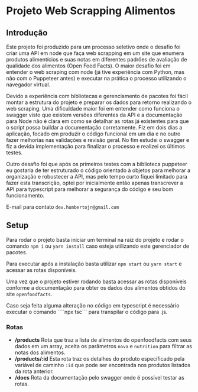 # Projeto Web Scrapping Alimentos

## Introdução

 Este projeto foi produzido para um processo seletivo onde o desafio foi criar uma API em node que faça web scrapping em um site que enumera produtos alimentícios e suas notas em diferentes padrões de avaliação de qualidade dos alimentos (Open Food Facts).
 O maior desafio foi em entender o web scraping com node (já tive experiência com Python, mas não com o Puppeteer antes) e executar na prática o processo utilizando o navegador virtual.
 
 Devido a experiência com bibliotecas e gerenciamento de pacotes foi fácil montar a estrutura do projeto e preparar os dados para retorno realizando o web scraping. Uma dificuldade maior foi em entender como funciona o swagger visto que existem versões diferentes da API e a documentação para Node não é clara em como se detalhar as rotas já existentes para que o script possa buildar a documentação corretamente.
 Fiz em dois dias a aplicação, focado em produzir o código funcional em um dia e no outro fazer melhorias nas validações e revisão geral. No fim estudei o swagger e fiz a devida implementação para finalizar o processo e realizei os últimos testes.

 Outro desafio foi que após os primeiros testes com a biblioteca puppeteer eu gostaria de ter estruturado o código orientado à objetos para melhorar a organização e robustecer a API, mas pelo tempo curto fiquei limitado para fazer esta transcrição, optei por inicialmente então apenas transcrever a API para typescript para melhorar a segurança do código e seu bom funcionamento.
 
 E-mail para contato `dev.humbertojr@gmail.com`

## Setup

 Para rodar o projeto basta iniciar um terminal na raiz do projeto e rodar o comando `npm i` ou `yarn install` caso esteja utilizando este gerenciador de pacotes.

 Para executar após a instalação basta utilizar ```npm start``` ou ```yarn start``` e acessar as rotas disponíveis.

 Uma vez que o projeto estiver rodando basta acessar as rotas disponíveis conforme a documentação para obter os dados dos alimentos obtidos do site `openfoodfacts`.
 
 Caso seja feita alguma alteração no código em typescript é necessário executar o comando ````npx tsc``` para transpilar o código para .js.

### Rotas
* **/products** Rota que traz a lista de alimentos do openfoodfacts com seus dados em um array, aceita os parâmetros ```nova``` e ```nutrition``` para filtrar as notas dos alimentos.
* **/products/:id** Esta rota traz os detalhes do produto especificado pela variável de caminho ```:id``` que pode ser encontrada nos produtos listados da rota anterior.
* **/docs** Rota da documentação pelo swagger onde é possível testar as rotas.
